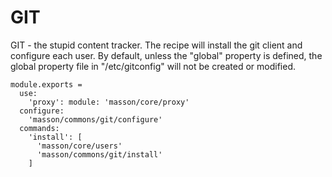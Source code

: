 
# GIT

GIT - the stupid content tracker. The recipe will install
the git client and configure each user. By default, unless
the "global" property is defined, the global property file
in "/etc/gitconfig" will not be created or modified.

    module.exports =
      use:
        'proxy': module: 'masson/core/proxy'
      configure:
        'masson/commons/git/configure'
      commands:
        'install': [
          'masson/core/users'
          'masson/commons/git/install'
        ]

